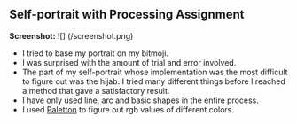 ## Self-portrait with Processing Assignment

**Screenshot:**
![] (/screenshot.png)

- I tried to base my portrait on my bitmoji.
- I was surprised with the amount of trial and error involved.
- The part of my self-portrait whose implementation was the most difficult to figure out was the hijab. I tried many different things before I reached a method that gave a satisfactory result.
- I have only used line, arc and basic shapes in the entire process.
- I used [Paletton](https://paletton.com/) to figure out rgb values of different colors.
